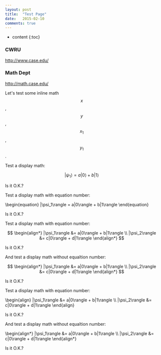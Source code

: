 ```yaml
---
layout: post
title:  "Test Page"
date:   2015-02-10
comments: true
---
```


* content
{:toc}

### CWRU
http://www.case.edu/

### Math Dept
http://math.case.edu/

Let's test some inline math $$x$$, $$y$$, $$x_1$$, $$y_1$$.

Test a display math:

$$
   |\psi_1\rangle = a|0\rangle + b|1\rangle
$$

Is it O.K.?

Test a display math with equation number:

\begin{equation}
   |\psi_1\rangle = a|0\rangle + b|1\rangle
\end{equation}

Is it O.K.?

Test a display math with equation number:

$$
\begin{align*}
  |\psi_1\rangle &= a|0\rangle + b|1\rangle \\
  |\psi_2\rangle &= c|0\rangle + d|1\rangle
\end{align*}
$$

Is it O.K.?

And test a display math without equaltion number:

$$
\begin{align*}
  |\psi_1\rangle &= a|0\rangle + b|1\rangle \\
  |\psi_2\rangle &= c|0\rangle + d|1\rangle
\end{align*}
$$

Is it O.K.?

Test a display math with equation number:

\begin{align}
    |\psi_1\rangle &= a|0\rangle + b|1\rangle \\\\
    |\psi_2\rangle &= c|0\rangle + d|1\rangle
\end{align}

Is it O.K.?

And test a display math without equaltion number:

\begin{align\*}
    |\psi_1\rangle &= a|0\rangle + b|1\rangle \\\\
    |\psi_2\rangle &= c|0\rangle + d|1\rangle
\end{align\*}

Is it O.K.?